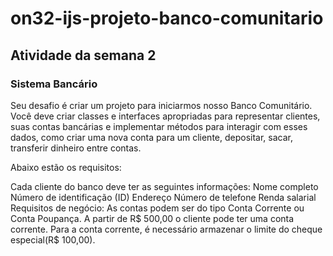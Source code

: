 # on32-ijs-projeto-banco-comunitario

## Atividade da semana 2

### Sistema Bancário

Seu desafio é criar um projeto para iniciarmos nosso Banco Comunitário. Você deve criar classes e interfaces apropriadas para representar clientes, suas contas bancárias e implementar métodos para interagir com esses dados, como criar uma nova conta para um cliente, depositar, sacar, transferir dinheiro entre contas.

Abaixo estão os requisitos:

Cada cliente do banco deve ter as seguintes informações:
Nome completo
Número de identificação (ID)
Endereço
Número de telefone
Renda salarial 
Requisitos de negócio:
As contas podem ser do tipo Conta Corrente ou Conta Poupança.
A partir de R$ 500,00 o cliente pode ter uma conta corrente. 
Para a conta corrente, é necessário armazenar o limite do cheque especial(R$ 100,00).